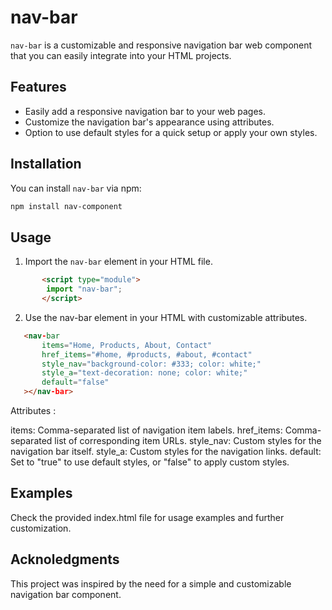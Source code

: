 # nav-bar

`nav-bar` is a customizable and responsive navigation bar web component that you can easily integrate into your HTML projects.

## Features

- Easily add a responsive navigation bar to your web pages.
- Customize the navigation bar's appearance using attributes.
- Option to use default styles for a quick setup or apply your own styles.

## Installation

You can install `nav-bar` via npm:

```bash
npm install nav-component
```
## Usage

1. Import the `nav-bar` element in your HTML file.

```html
       <script type="module">
        import "nav-bar";
       </script>
```
   
2. Use the nav-bar element in your HTML with customizable attributes.
 ```html
    <nav-bar
        items="Home, Products, About, Contact"
        href_items="#home, #products, #about, #contact"
        style_nav="background-color: #333; color: white;"
        style_a="text-decoration: none; color: white;"
        default="false"
    ></nav-bar>
```
Attributes :

items: Comma-separated list of navigation item labels.
href_items: Comma-separated list of corresponding item URLs.
style_nav: Custom styles for the navigation bar itself.
style_a: Custom styles for the navigation links.
default: Set to "true" to use default styles, or "false" to apply custom styles.

## Examples
Check the provided index.html file for usage examples and further customization.

## Acknoledgments

This project was inspired by the need for a simple and customizable navigation bar component.
